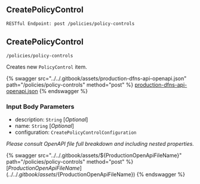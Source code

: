 
## CreatePolicyControl
`RESTful Endpoint: post /policies/policy-controls`


## CreatePolicyControl
`/policies/policy-controls`

Creates new `PolicyControl` item. 

{% swagger src="../../.gitbook/assets/production-dfns-api-openapi.json" path="/policies/policy-controls" method="post" %}
[production-dfns-api-openapi.json](../../.gitbook/assets/production-dfns-api-openapi.json)
{% endswagger %}



### Input Body Parameters
* description: `String` [_Optional_] 
* name: `String` [_Optional_] 
* configuration: `CreatePolicyControlConfiguration` 

_Please consult OpenAPI file full breakdown and including nested properties._


{% swagger src="../../.gitbook/assets/${ProductionOpenApiFileName}" path="/policies/policy-controls" method="post" %}
[${ProductionOpenApiFileName}](../../.gitbook/assets/${ProductionOpenApiFileName})
{% endswagger %}
